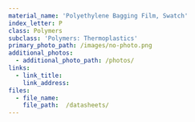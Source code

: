 ```yaml
---
material_name: 'Polyethylene Bagging Film, Swatch'
index_letter: P
class: Polymers
subclass: 'Polymers: Thermoplastics'
primary_photo_path: /images/no-photo.png
additional_photos:
  - additional_photo_path: /photos/
links:
  - link_title:
    link_address:
files:
  - file_name:
    file_path:  /datasheets/
---
```



